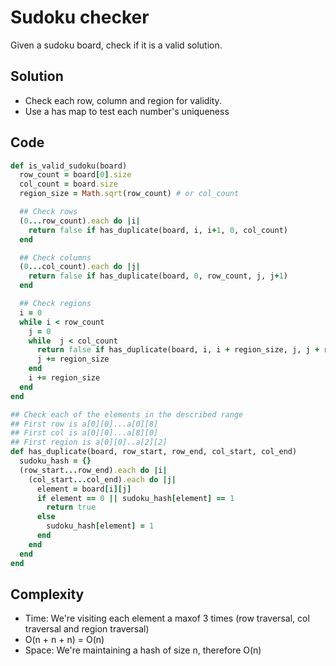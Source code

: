 # Sudoku checker
Given a sudoku board, check if it is a valid solution.

## Solution
- Check each row, column and region for validity.
- Use a has map to test each number's uniqueness

## Code
```ruby
def is_valid_sudoku(board)
  row_count = board[0].size
  col_count = board.size
  region_size = Math.sqrt(row_count) # or col_count

  ## Check rows
  (0...row_count).each do |i|
    return false if has_duplicate(board, i, i+1, 0, col_count)
  end

  ## Check columns
  (0...col_count).each do |j|
    return false if has_duplicate(board, 0, row_count, j, j+1)
  end

  ## Check regions
  i = 0
  while i < row_count
    j = 0
    while  j < col_count
      return false if has_duplicate(board, i, i + region_size, j, j + region_size)
      j += region_size
    end
    i += region_size
  end
end

## Check each of the elements in the described range
## First row is a[0][0]...a[0][8]
## First col is a[0][0]...a[8][0]
## First region is a[0][0]..a[2][2]
def has_duplicate(board, row_start, row_end, col_start, col_end)
  sudoku_hash = {}
  (row_start...row_end).each do |i|
    (col_start...col_end).each do |j|
      element = board[i][j]
      if element == 0 || sudoku_hash[element] == 1
        return true
      else
        sudoku_hash[element] = 1
      end
    end
  end
end
```

## Complexity
- Time: We're visiting each element a maxof 3 times (row traversal, col traversal and region traversal)
- O(n + n + n) = O(n)
- Space: We're maintaining a hash of size n, therefore O(n)
